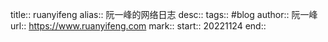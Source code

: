 title:: ruanyifeng
alias:: 阮一峰的网络日志 
desc:: 
tags:: #blog
author:: 阮一峰
url:: https://www.ruanyifeng.com
mark:: 
start:: 20221124
end::
